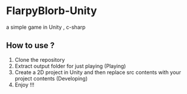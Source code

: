 # FlarpyBlorb-Unity
a simple game in Unity , c-sharp

## How to use ? 
1. Clone the repository
2. Extract output folder for just playing (Playing)
3. Create a 2D project in Unity and then replace src contents with your project contents (Developing)
4. Enjoy !!!
